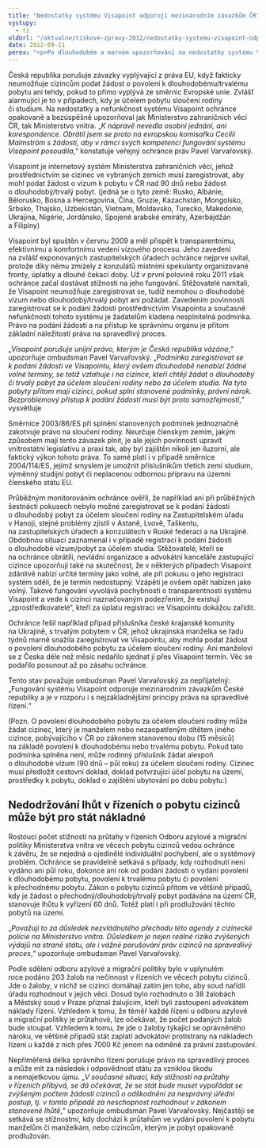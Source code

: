 ```yaml
---
title: "Nedostatky systému Visapoint odporují mezinárodním závazkům ČR"
vystupy:
  - tz
oldUrl: "/aktualne/tiskove-zpravy-2012/nedostatky-systemu-visapoint-odporuji-mezinarodnim-zavazkum-cr"
date: 2012-09-11
perex: "<p>Po dlouhodobém a marném upozorňování na nedostatky systému Visapoint a porušování směrnic EU se ombudsman obrátil na Evropskou komisi. Chce, aby fungování systému Visapoint posoudila.</p>"
---
```


<!-- imported from the old website -->

<p>Česká republika porušuje závazky vyplývající z práva EU, když fakticky neumožňuje cizincům podat žádost o povolení k dlouhodobému/trvalému pobytu ani tehdy, pokud to přímo vyplývá ze směrnic Evropské unie. Zvlášť alarmující je to v případech, kdy je účelem pobytu sloučení rodiny či studium. Na nedostatky a nefunkčnost systému Visapoint ochránce opakovaně a bezúspěšně upozorňoval jak Ministerstvo zahraničních věcí ČR, tak Ministerstvo vnitra. „<em>K nápravě nevedla osobní jednání, ani korespondence. Obrátil jsem se proto na evropskou komisařku Cecilii Malmström s žádostí, aby v rámci svých kompetencí fungování systému Visapoint posoudila</em>,“ konstatuje veřejný ochránce práv Pavel Varvařovský.</p><p>Visapoint je internetový systém Ministerstva zahraničních věcí, jehož prostřednictvím se cizinec ve vybraných zemích musí zaregistrovat, aby mohl podat žádost o vízum k pobytu v ČR nad 90 dnů nebo žádost o dlouhodobý/trvalý pobyt. (jedná se o tyto země: Rusko, Albánie, Bělorusko, Bosna a Hercegovina, Čína, Gruzie, Kazachstán, Mongolsko, Srbsko, Thajsko, Uzbekistán, Vietnam, Moldavsko, Turecko, Makedonie, Ukrajina, Nigérie, Jordánsko, Spojené arabské emiráty, Azerbájdžán a Filipíny)</p><p>Visapoint byl spuštěn v červnu 2009 a měl přispět k transparentnímu, efektivnímu a komfortnímu vedení vízového procesu. Jeho zavedení na zvlášť exponovaných zastupitelských úřadech ochránce nejprve uvítal, protože díky němu zmizely z konzulátů místními spekulanty organizované fronty, úplatky a dlouhé čekací doby. Už v první polovině roku 2011 však ochránce začal dostávat stížnosti na jeho fungování. Stěžovatelé namítali, že Visapoint neumožňuje zaregistrovat se, tudíž nemohou o dlouhodobé vízum nebo dlouhodobý/trvalý pobyt ani požádat. Zavedením povinnosti zaregistrovat se k podání žádosti prostřednictvím Visapointu a současně nefunkčností tohoto systému je žadatelům kladena nesplnitelná podmínka. Právo na podání žádosti a na přístup ke správnímu orgánu je přitom základní náležitostí práva na spravedlivý proces.</p><p>„<em>Visapoint porušuje unijní právo, kterým je Česká republika vázána</em>,“ upozorňuje ombudsman Pavel Varvařovský. „<em>Podmínka zaregistrovat se k podání žádosti ve Visapointu, který ovšem dlouhodobě nenabízí žádné volné termíny, se totiž vztahuje i na cizince, kteří chtějí žádat o dlouhodobý či trvalý pobyt za účelem sloučení rodiny nebo za účelem studia. Na tyto pobyty přitom mají cizinci, pokud splní stanovené podmínky, právní nárok. Bezproblémový přístup k podání žádosti musí být proto samozřejmostí</em>,“ vysvětluje</p><p>Směrnice 2003/86/ES při splnění stanovených podmínek jednoznačně zakotvuje právo na sloučení rodiny. Neurčuje členským zemím, jakým způsobem mají tento závazek plnit, je ale jejich povinností upravit vnitrostátní legislativu a praxi tak, aby byl zajištěn nikoli jen iluzorní, ale faktický výkon tohoto práva. To samé platí i v případě směrnice 2004/114/ES, jejímž smyslem je umožnit příslušníkům třetích zemí studium, výměnný studijní pobyt či neplacenou odbornou přípravu na územní členského státu EU. </p><p>Průběžným monitorováním ochránce ověřil, že například ani při průběžných šestnácti pokusech nebylo možné zaregistrovat se k podání žádosti o dlouhodobý pobyt za účelem sloučení rodiny na Zastupitelském úřadu v Hanoji, stejné problémy zjistil v Astaně, Lvově, Taškentu, na zastupitelských úřadech a konzulátech v Ruské federaci a na Ukrajině. Obdobnou situaci zaznamenal i v případě registrací k podání žádosti o dlouhodobé vízum/pobyt za účelem studia. Stěžovatelé, kteří se na ochránce obrátili, nevládní organizace a advokátní kanceláře zastupující cizince upozorňují také na skutečnost, že v některých případech Visapoint zdánlivě nabízí určité termíny jako volné, ale při pokusu o jeho registraci systém sdělí, že je termín nedostupný. Vzápětí je ovšem opět nabízen jako volný. Takové fungování vyvolává pochybnosti o transparentnosti systému Visapoint a vede k cizinci naznačovaným podezřením, že existují „zprostředkovatelé“, kteří za úplatu registraci ve Visapointu dokážou zařídit.</p><p>Ochránce řešil například případ příslušníka české krajanské komunity na Ukrajině, s trvalým pobytem v ČR, jehož ukrajinská manželka se řadu týdnů marně snažila zaregistrovat ve Visapointu, aby mohla podat žádost o povolení dlouhodobého pobytu za účelem sloučení rodiny. Ani manželovi se z Česka déle než měsíc nedařilo sjednat jí přes Visapoint termín. Věc se podařilo posunout až po zásahu ochránce.</p><p>Tento stav považuje ombudsman Pavel Varvařovský za nepřijatelný: „Fungování systému Visapoint odporuje mezinárodním závazkům České republiky a je v rozporu i s nejzákladnějšími principy práva na spravedlivé řízení.“</p><p>(Pozn. O povolení dlouhodobého pobytu za účelem sloučení rodiny může žádat cizinec, který je manželem nebo nezaopatřeným dítětem jiného cizince, pobývajícího v ČR po zákonem stanovenou dobu (15 měsíců) na základě povolení k dlouhodobému nebo trvalému pobytu. Pokud tato podmínka splněna není, může rodinný příslušník žádat alespoň o dlouhodobé vízum (90 dnů – půl roku) za účelem sloučení rodiny. Cizinec musí předložit cestovní doklad, doklad potvrzující účel pobytu na území, prostředky k pobytu, doklad o zajištění ubytování po dobu pobytu.)</p><h2>Nedodržování lhůt v řízeních o pobytu cizinců může být pro stát nákladné</h2><p>Rostoucí počet stížností na průtahy v řízeních Odboru azylové a migrační politiky Ministerstva vnitra ve věcech pobytu cizinců vedou ochránce k závěru, že se nejedná o ojedinělé individuální pochybení, ale o systémový problém. Ochránce se pravidelně setkává s případy, kdy rozhodnutí není vydáno ani půl roku, dokonce ani rok od podání žádosti o vydání povolení k dlouhodobému pobytu, povolení k trvalému pobytu či povolení k přechodnému pobytu. Zákon o pobytu cizinců přitom ve většině případů, kdy je žádost o přechodný/dlouhodobý/trvalý pobyt podávána na území ČR, stanovuje lhůtu k vyřízení 60 dnů. Totéž platí i při prodlužování těchto pobytů na území. </p><p>„<em>Považuji to za důsledek nezvládnutého přechodu této agendy z cizinecké policie na Ministerstvo vnitra. Důsledkem je nejen reálné riziko zvýšených výdajů na straně státu, ale i vážné porušování práv cizinců na spravedlivý proces</em>,“ upozorňuje ombudsman Pavel Varvařovský. </p><p>Podle sdělení odboru azylové a migrační politiky bylo v uplynulém roce podáno 203 žalob na nečinnost v řízeních ve věcech pobytu cizinců. Jde o žaloby, v nichž se cizinci domáhají zatím jen toho, aby soud nařídil úřadu rozhodnout v jejich věci. Dosud bylo rozhodnuto o 38 žalobách a Městský soud v Praze přiznal žalujícím, kteří byli zastoupeni advokátem náklady řízení. Vzhledem k tomu, že téměř každé řízení u odboru azylové a migrační politiky je průtahové, lze očekávat, že počet podaných žalob bude stoupat. Vzhledem k tomu, že jde o žaloby týkající se oprávněného nároku, ve většině případů stát zaplatí advokátovi protistrany na nákladech řízení u každé z nich přes 7000 Kč jenom na odměně za právní zastupování. </p>Nepřiměřená délka správního řízení porušuje právo na spravedlivý proces a může mít za následek i odpovědnost státu za vzniklou škodu a nemajetkovou újmu. „<em>V současné situaci, kdy stížností na průtahy v řízeních přibývá, se dá očekávat, že se stát bude muset vypořádat se zvýšeným počtem žádostí cizinců o odškodnění za nesprávný úřední postup, tj. v tomto případě za neschopnost rozhodnout v zákonem stanovené lhůtě</em>,“ upozorňuje ombudsman Pavel Varvařovský. Nejčastěji se setkává se stížnostmi, kdy dochází k průtahům ve vydání povolení k pobytu manželům či manželkám, nebo cizincům, kterým je pobyt opakovaně prodlužován. <br /><p></p>
